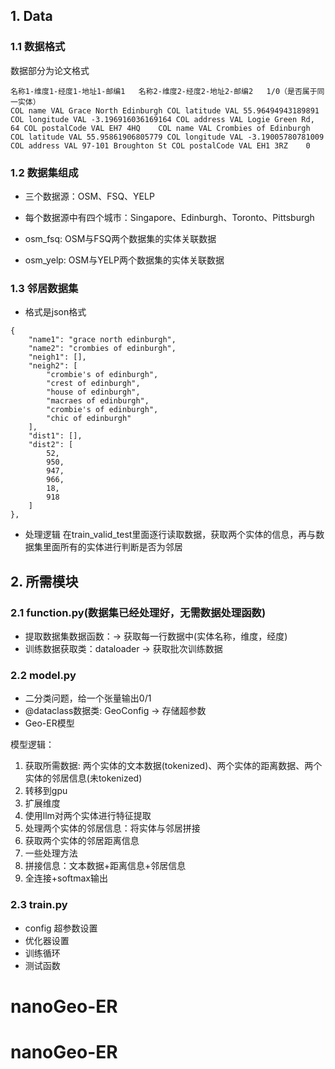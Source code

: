 ## 1. Data

### 1.1 数据格式
数据部分为论文格式
```
名称1-维度1-经度1-地址1-邮编1   名称2-维度2-经度2-地址2-邮编2   1/0（是否属于同一实体）  
COL name VAL Grace North Edinburgh COL latitude VAL 55.96494943189891 COL longitude VAL -3.196916036169164 COL address VAL Logie Green Rd, 64 COL postalCode VAL EH7 4HQ 	COL name VAL Crombies of Edinburgh COL latitude VAL 55.95861906805779 COL longitude VAL -3.19005780781009 COL address VAL 97-101 Broughton St COL postalCode VAL EH1 3RZ 	0
```

### 1.2 数据集组成
- 三个数据源：OSM、FSQ、YELP
- 每个数据源中有四个城市：Singapore、Edinburgh、Toronto、Pittsburgh

- osm_fsq: OSM与FSQ两个数据集的实体关联数据
- osm_yelp: OSM与YELP两个数据集的实体关联数据

### 1.3 邻居数据集
- 格式是json格式
```
{
    "name1": "grace north edinburgh",
    "name2": "crombies of edinburgh",
    "neigh1": [],
    "neigh2": [
        "crombie's of edinburgh",
        "crest of edinburgh",
        "house of edinburgh",
        "macraes of edinburgh",
        "crombie's of edinburgh",
        "chic of edinburgh"
    ],
    "dist1": [],
    "dist2": [
        52,
        950,
        947,
        966,
        18,
        918
    ]
},
```

- 处理逻辑
在train_valid_test里面逐行读取数据，获取两个实体的信息，再与数据集里面所有的实体进行判断是否为邻居

## 2. 所需模块

### 2.1 function.py(数据集已经处理好，无需数据处理函数)
- 提取数据集数据函数：-> 获取每一行数据中(实体名称，维度，经度)
- 训练数据获取类：dataloader  ->  获取批次训练数据

### 2.2 model.py
- 二分类问题，给一个张量输出0/1
- @dataclass数据类: GeoConfig -> 存储超参数
- Geo-ER模型

模型逻辑：
1. 获取所需数据: 两个实体的文本数据(tokenized)、两个实体的距离数据、两个实体的邻居信息(未tokenized)
2. 转移到gpu
3. 扩展维度
4. 使用llm对两个实体进行特征提取
5. 处理两个实体的邻居信息：将实体与邻居拼接
6. 获取两个实体的邻居距离信息
7. 一些处理方法
8. 拼接信息：文本数据+距离信息+邻居信息
9. 全连接+softmax输出

### 2.3 train.py
- config 超参数设置
- 优化器设置
- 训练循环
- 测试函数
# nanoGeo-ER
# nanoGeo-ER
